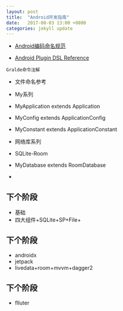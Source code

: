 ```yaml
---
layout: post
title:  "Android开发指南"
date:   2017-08-03 13:00 +0800
categories: jekyll update
---
```


- [Android编码命名规范](http://blog.coderclock.com/2015/12/27/android/Android%E7%BC%96%E7%A0%81%E5%91%BD%E5%90%8D%E8%A7%84%E8%8C%83/)

- [Android Plugin DSL Reference](https://google.github.io/android-gradle-dsl/current/index.html)
```
Gralde命令注解
```

- 文件命名参考

- My系列
- MyApplication extends Application
- MyConfig extends ApplicationConfig
- MyConstant extends ApplicationConstant

- 网络库系列

- SQLite-Room
- MyDatabase extends RoomDatabase
- 


## 下个阶段
- 基础
- 四大组件+SQLite+SP+File+

## 下个阶段
- androidx 
- jetpack
- livedata+room+mvvm+dagger2

## 下个阶段
- flluter 